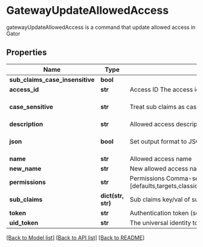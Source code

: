 # GatewayUpdateAllowedAccess

gatewayUpdateAllowedAccess is a command that update allowed access in Gator
## Properties
Name | Type | Description | Notes
------------ | ------------- | ------------- | -------------
**sub_claims_case_insensitive** | **bool** |  | [optional] 
**access_id** | **str** | Access ID The access id to be attached to this allowed access. Auth method with this access id should already exist. | 
**case_sensitive** | **str** | Treat sub claims as case-sensitive [true/false] | [optional] [default to 'true']
**description** | **str** | Allowed access description | [optional] 
**json** | **bool** | Set output format to JSON | [optional] [default to False]
**name** | **str** | Allowed access name | 
**new_name** | **str** | New allowed access name | [optional] 
**permissions** | **str** | Permissions  Comma-seperated list of permissions for this allowed access. Available permissions: [defaults,targets,classic_keys,automatic_migration,ldap_auth,dynamic_secret,k8s_auth,log_forwarding,zero_knowledge_encryption,rotated_secret,caching,event_forwarding,admin,kmip,general,rotate_secret_value] | [optional] 
**sub_claims** | **dict(str, str)** | Sub claims key/val of sub claims, e.g group&#x3D;admins,developers | [optional] 
**token** | **str** | Authentication token (see &#x60;/auth&#x60; and &#x60;/configure&#x60;) | [optional] 
**uid_token** | **str** | The universal identity token, Required only for universal_identity authentication | [optional] 

[[Back to Model list]](../README.md#documentation-for-models) [[Back to API list]](../README.md#documentation-for-api-endpoints) [[Back to README]](../README.md)


